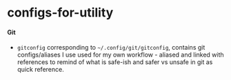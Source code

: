 # configs-for-utility

#### Git
* `gitconfig` corresponding to `~/.config/git/gitconfig`, contains git configs/aliases I use used for my own workflow - aliased and linked with references to remind of what is safe-ish and safer vs unsafe in git as quick reference.
